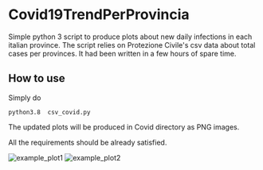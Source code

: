 # Covid19TrendPerProvincia
Simple python 3 script to produce plots about new daily infections in each italian province. The script relies on Protezione Civile's csv data about total cases per provinces. It had been written in a few hours of spare time.

## How to use
Simply do 

```python3.8  csv_covid.py```

The updated plots will be produced in Covid directory as PNG images.

All the requirements should be already satisfied.


![example_plot1](Covid/Covid%20new%20infections%20in%20Roma%20RM%20per%20day.png)
![example_plot2](Covid/Covid%20new%20infections%20in%20Milano%20MI%20per%20day.png)
